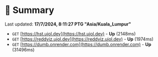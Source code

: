 # 📖 Summary
Last updated: **17/7/2024, 8:11:27 PTG "Asia/Kuala_Lumpur"**

- `GET` [https://hst.ujol.dev](https://hst.ujol.dev) - **Up** (2148ms)
- `GET` [https://reddviz.ujol.dev](https://reddviz.ujol.dev) - **Up** (1974ms)
- `GET` [https://dumb.onrender.com](https://dumb.onrender.com) - **Up** (31496ms)
